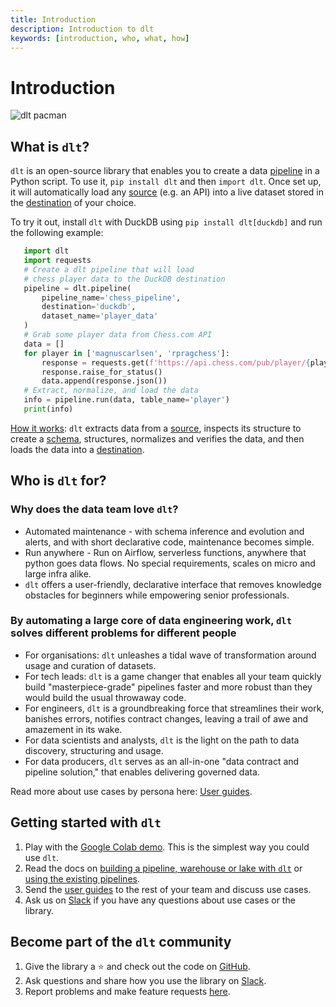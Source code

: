 ```yaml
---
title: Introduction
description: Introduction to dlt
keywords: [introduction, who, what, how]
---
```


# Introduction

![dlt pacman](/img/dlt-pacman.gif)

## What is `dlt`?


`dlt` is an open-source library that enables you to create a data
[pipeline](general-usage/glossary.md#pipeline) in a Python script. To use it, `pip install dlt` and
then `import dlt`. Once set up, it will automatically load any
[source](general-usage/glossary.md#source) (e.g. an API) into a live dataset stored in the
[destination](general-usage/glossary.md#destination) of your choice.

To try it out, install `dlt` with DuckDB using `pip install dlt[duckdb]` and run the following
example:

<!--SNIPSTART intro_snippet -->
```py
   import dlt
   import requests
   # Create a dlt pipeline that will load
   # chess player data to the DuckDB destination
   pipeline = dlt.pipeline(
       pipeline_name='chess_pipeline',
       destination='duckdb',
       dataset_name='player_data'
   )
   # Grab some player data from Chess.com API
   data = []
   for player in ['magnuscarlsen', 'rpragchess']:
       response = requests.get(f'https://api.chess.com/pub/player/{player}')
       response.raise_for_status()
       data.append(response.json())
   # Extract, normalize, and load the data
   info = pipeline.run(data, table_name='player')
   print(info)
```
<!--SNIPEND-->

[How it works](reference/explainers/how-dlt-works.md): `dlt` extracts data from a
[source](general-usage/glossary.md#source), inspects its structure to create a
[schema](general-usage/glossary.md#schema), structures, normalizes and verifies the data, and then
loads the data into a [destination](general-usage/glossary.md#destination).

## Who is `dlt` for?

### Why does the data team love `dlt`?

- Automated maintenance - with schema inference and evolution and alerts, and with short declarative
code, maintenance becomes simple.
- Run anywhere - Run on Airflow, serverless functions, anywhere that python goes data flows. No
special requirements, scales on micro and large infra alike.
- `dlt` offers a user-friendly, declarative interface that removes knowledge obstacles for beginners
while empowering senior professionals.

### By automating a large core of data engineering work, `dlt` solves different problems for different people

- For organisations: `dlt` unleashes a tidal wave of transformation around usage and curation of
datasets.
- For tech leads: `dlt` is a game changer that enables all your team quickly build "masterpiece-grade"
pipelines faster and more robust than they would build the usual throwaway code.
- For engineers, `dlt` is a groundbreaking force that streamlines their work, banishes errors,
notifies contract changes, leaving a trail of awe and amazement in its wake.
- For data scientists and analysts, `dlt` is the light on the path to data discovery, structuring and
usage.
- For data producers, `dlt` serves as an all-in-one "data contract and pipeline solution," that
enables delivering governed data.

Read more about use cases by persona here: [User guides](user-guides).

## Getting started with `dlt`

1. Play with the
[Google Colab demo](https://colab.research.google.com/drive/1NfSB1DpwbbHX9_t5vlalBTf13utwpMGx?usp=sharing).
This is the simplest way you could use `dlt`.
1. Read the docs on [building a pipeline, warehouse or lake with `dlt`](getting-started) or
[using the existing pipelines](dlt-ecosystem/verified-sources).
1. Send the [user guides](user-guides) to the rest of your team and discuss use cases.
1. Ask us on
[Slack](https://join.slack.com/t/dlthub-community/shared_invite/zt-1slox199h-HAE7EQoXmstkP_bTqal65g)
if you have any questions about use cases or the library.

## Become part of the `dlt` community

1. Give the library a ⭐ and check out the code on [GitHub](https://github.com/dlt-hub/dlt).
1. Ask questions and share how you use the library on
[Slack](https://join.slack.com/t/dlthub-community/shared_invite/zt-1slox199h-HAE7EQoXmstkP_bTqal65g).
1. Report problems and make feature requests [here](https://github.com/dlt-hub/dlt/issues/new).